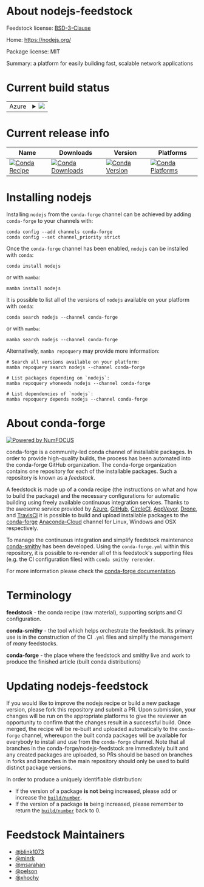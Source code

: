 About nodejs-feedstock
======================

Feedstock license: [BSD-3-Clause](https://github.com/conda-forge/nodejs-feedstock/blob/main/LICENSE.txt)

Home: https://nodejs.org/

Package license: MIT

Summary: a platform for easily building fast, scalable network applications

Current build status
====================


<table>
    
  <tr>
    <td>Azure</td>
    <td>
      <details>
        <summary>
          <a href="https://dev.azure.com/conda-forge/feedstock-builds/_build/latest?definitionId=690&branchName=main">
            <img src="https://dev.azure.com/conda-forge/feedstock-builds/_apis/build/status/nodejs-feedstock?branchName=main">
          </a>
        </summary>
        <table>
          <thead><tr><th>Variant</th><th>Status</th></tr></thead>
          <tbody><tr>
              <td>linux_64_icu68</td>
              <td>
                <a href="https://dev.azure.com/conda-forge/feedstock-builds/_build/latest?definitionId=690&branchName=main">
                  <img src="https://dev.azure.com/conda-forge/feedstock-builds/_apis/build/status/nodejs-feedstock?branchName=main&jobName=linux&configuration=linux%20linux_64_icu68" alt="variant">
                </a>
              </td>
            </tr><tr>
              <td>linux_64_icu73</td>
              <td>
                <a href="https://dev.azure.com/conda-forge/feedstock-builds/_build/latest?definitionId=690&branchName=main">
                  <img src="https://dev.azure.com/conda-forge/feedstock-builds/_apis/build/status/nodejs-feedstock?branchName=main&jobName=linux&configuration=linux%20linux_64_icu73" alt="variant">
                </a>
              </td>
            </tr><tr>
              <td>linux_aarch64_icu68</td>
              <td>
                <a href="https://dev.azure.com/conda-forge/feedstock-builds/_build/latest?definitionId=690&branchName=main">
                  <img src="https://dev.azure.com/conda-forge/feedstock-builds/_apis/build/status/nodejs-feedstock?branchName=main&jobName=linux&configuration=linux%20linux_aarch64_icu68" alt="variant">
                </a>
              </td>
            </tr><tr>
              <td>linux_aarch64_icu73</td>
              <td>
                <a href="https://dev.azure.com/conda-forge/feedstock-builds/_build/latest?definitionId=690&branchName=main">
                  <img src="https://dev.azure.com/conda-forge/feedstock-builds/_apis/build/status/nodejs-feedstock?branchName=main&jobName=linux&configuration=linux%20linux_aarch64_icu73" alt="variant">
                </a>
              </td>
            </tr><tr>
              <td>linux_ppc64le_icu68</td>
              <td>
                <a href="https://dev.azure.com/conda-forge/feedstock-builds/_build/latest?definitionId=690&branchName=main">
                  <img src="https://dev.azure.com/conda-forge/feedstock-builds/_apis/build/status/nodejs-feedstock?branchName=main&jobName=linux&configuration=linux%20linux_ppc64le_icu68" alt="variant">
                </a>
              </td>
            </tr><tr>
              <td>linux_ppc64le_icu73</td>
              <td>
                <a href="https://dev.azure.com/conda-forge/feedstock-builds/_build/latest?definitionId=690&branchName=main">
                  <img src="https://dev.azure.com/conda-forge/feedstock-builds/_apis/build/status/nodejs-feedstock?branchName=main&jobName=linux&configuration=linux%20linux_ppc64le_icu73" alt="variant">
                </a>
              </td>
            </tr><tr>
              <td>osx_64_icu68</td>
              <td>
                <a href="https://dev.azure.com/conda-forge/feedstock-builds/_build/latest?definitionId=690&branchName=main">
                  <img src="https://dev.azure.com/conda-forge/feedstock-builds/_apis/build/status/nodejs-feedstock?branchName=main&jobName=osx&configuration=osx%20osx_64_icu68" alt="variant">
                </a>
              </td>
            </tr><tr>
              <td>osx_64_icu73</td>
              <td>
                <a href="https://dev.azure.com/conda-forge/feedstock-builds/_build/latest?definitionId=690&branchName=main">
                  <img src="https://dev.azure.com/conda-forge/feedstock-builds/_apis/build/status/nodejs-feedstock?branchName=main&jobName=osx&configuration=osx%20osx_64_icu73" alt="variant">
                </a>
              </td>
            </tr><tr>
              <td>win_64</td>
              <td>
                <a href="https://dev.azure.com/conda-forge/feedstock-builds/_build/latest?definitionId=690&branchName=main">
                  <img src="https://dev.azure.com/conda-forge/feedstock-builds/_apis/build/status/nodejs-feedstock?branchName=main&jobName=win&configuration=win%20win_64_" alt="variant">
                </a>
              </td>
            </tr>
          </tbody>
        </table>
      </details>
    </td>
  </tr>
</table>

Current release info
====================

| Name | Downloads | Version | Platforms |
| --- | --- | --- | --- |
| [![Conda Recipe](https://img.shields.io/badge/recipe-nodejs-green.svg)](https://anaconda.org/conda-forge/nodejs) | [![Conda Downloads](https://img.shields.io/conda/dn/conda-forge/nodejs.svg)](https://anaconda.org/conda-forge/nodejs) | [![Conda Version](https://img.shields.io/conda/vn/conda-forge/nodejs.svg)](https://anaconda.org/conda-forge/nodejs) | [![Conda Platforms](https://img.shields.io/conda/pn/conda-forge/nodejs.svg)](https://anaconda.org/conda-forge/nodejs) |

Installing nodejs
=================

Installing `nodejs` from the `conda-forge` channel can be achieved by adding `conda-forge` to your channels with:

```
conda config --add channels conda-forge
conda config --set channel_priority strict
```

Once the `conda-forge` channel has been enabled, `nodejs` can be installed with `conda`:

```
conda install nodejs
```

or with `mamba`:

```
mamba install nodejs
```

It is possible to list all of the versions of `nodejs` available on your platform with `conda`:

```
conda search nodejs --channel conda-forge
```

or with `mamba`:

```
mamba search nodejs --channel conda-forge
```

Alternatively, `mamba repoquery` may provide more information:

```
# Search all versions available on your platform:
mamba repoquery search nodejs --channel conda-forge

# List packages depending on `nodejs`:
mamba repoquery whoneeds nodejs --channel conda-forge

# List dependencies of `nodejs`:
mamba repoquery depends nodejs --channel conda-forge
```


About conda-forge
=================

[![Powered by
NumFOCUS](https://img.shields.io/badge/powered%20by-NumFOCUS-orange.svg?style=flat&colorA=E1523D&colorB=007D8A)](https://numfocus.org)

conda-forge is a community-led conda channel of installable packages.
In order to provide high-quality builds, the process has been automated into the
conda-forge GitHub organization. The conda-forge organization contains one repository
for each of the installable packages. Such a repository is known as a *feedstock*.

A feedstock is made up of a conda recipe (the instructions on what and how to build
the package) and the necessary configurations for automatic building using freely
available continuous integration services. Thanks to the awesome service provided by
[Azure](https://azure.microsoft.com/en-us/services/devops/), [GitHub](https://github.com/),
[CircleCI](https://circleci.com/), [AppVeyor](https://www.appveyor.com/),
[Drone](https://cloud.drone.io/welcome), and [TravisCI](https://travis-ci.com/)
it is possible to build and upload installable packages to the
[conda-forge](https://anaconda.org/conda-forge) [Anaconda-Cloud](https://anaconda.org/)
channel for Linux, Windows and OSX respectively.

To manage the continuous integration and simplify feedstock maintenance
[conda-smithy](https://github.com/conda-forge/conda-smithy) has been developed.
Using the ``conda-forge.yml`` within this repository, it is possible to re-render all of
this feedstock's supporting files (e.g. the CI configuration files) with ``conda smithy rerender``.

For more information please check the [conda-forge documentation](https://conda-forge.org/docs/).

Terminology
===========

**feedstock** - the conda recipe (raw material), supporting scripts and CI configuration.

**conda-smithy** - the tool which helps orchestrate the feedstock.
                   Its primary use is in the construction of the CI ``.yml`` files
                   and simplify the management of *many* feedstocks.

**conda-forge** - the place where the feedstock and smithy live and work to
                  produce the finished article (built conda distributions)


Updating nodejs-feedstock
=========================

If you would like to improve the nodejs recipe or build a new
package version, please fork this repository and submit a PR. Upon submission,
your changes will be run on the appropriate platforms to give the reviewer an
opportunity to confirm that the changes result in a successful build. Once
merged, the recipe will be re-built and uploaded automatically to the
`conda-forge` channel, whereupon the built conda packages will be available for
everybody to install and use from the `conda-forge` channel.
Note that all branches in the conda-forge/nodejs-feedstock are
immediately built and any created packages are uploaded, so PRs should be based
on branches in forks and branches in the main repository should only be used to
build distinct package versions.

In order to produce a uniquely identifiable distribution:
 * If the version of a package **is not** being increased, please add or increase
   the [``build/number``](https://docs.conda.io/projects/conda-build/en/latest/resources/define-metadata.html#build-number-and-string).
 * If the version of a package **is** being increased, please remember to return
   the [``build/number``](https://docs.conda.io/projects/conda-build/en/latest/resources/define-metadata.html#build-number-and-string)
   back to 0.

Feedstock Maintainers
=====================

* [@blink1073](https://github.com/blink1073/)
* [@minrk](https://github.com/minrk/)
* [@msarahan](https://github.com/msarahan/)
* [@pelson](https://github.com/pelson/)
* [@xhochy](https://github.com/xhochy/)

